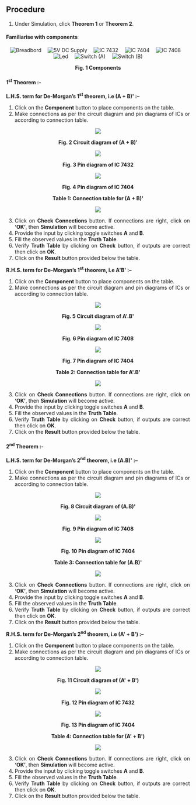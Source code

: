 ## Procedure<br>
<div style="text-align:justify">

1.  Under Simulation, click **Theorem 1** or **Theorem 2**.

#### **Familiarise with components**

<center>
  
![](images/board.png "Breadbord")&emsp; ![](images/supply.png "5V DC Supply")&emsp; ![](images/ic1.png "IC 7432")&emsp; ![](images/ic2.png "IC 7404")&emsp; ![](images/ic3.png "IC 7408")&emsp; ![](images/led.png "Led")&emsp; ![](images/switch.png "Switch (A)")&emsp; ![](images/switch.png "Switch (B)")  

**Fig. 1 Components** </center>

#### 1<sup>st</sup> Theorem :-
  

**L.H.S. term for De-Morgan’s 1<sup>st</sup> theorem, i.e (A + B)' :–**  

1.  Click on the **Component** button to place components on the table.
2.  Make connections as per the circuit diagram and pin diagrams of ICs or according to connection table.

<center>  

![](images/procedure1.jpg)  

**Fig. 2 Circuit diagram of (A + B)'**

![](images/procedure2.jpg)

**Fig. 3 Pin diagram of IC 7432**

![](images/procedure3.jpg)

**Fig. 4 Pin diagram of IC 7404**

**Table 1: Connection table for (A + B)'**

![](images/table1.png)

</center>
  
3.  Click on **Check Connections** button. If connections are right, click on **‘OK’**, then **Simulation** will become active.
4.  Provide the input by clicking toggle switches **A** and **B**.
5.  Fill the observed values in the **Truth Table**.
6.  Verify **Truth Table** by clicking on **Check** button, if outputs are correct then click on **OK**.
7.  Click on the **Result** button provided below the table.
  

**R.H.S. term for De-Morgan’s 1<sup>st</sup> theorem, i.e A'B' :–**  

1.  Click on the **Component** button to place components on the table.
2.  Make connections as per the circuit diagram and pin diagrams of ICs or according to connection table.

<center>  

![](images/procedure4.png)

**Fig. 5 Circuit diagram of A'.B'**

![](images/procedure5.jpg)

**Fig. 6 Pin diagram of IC 7408**

![](images/procedure3.jpg)

**Fig. 7 Pin diagram of IC 7404** 

**Table 2: Connection table for A'.B'**

![](images/table2.png)

</center>
  
3.  Click on **Check Connections** button. If connections are right, click on **‘OK’**, then **Simulation** will become active.
4.  Provide the input by clicking toggle switches **A** and **B**.
5.  Fill the observed values in the **Truth Table**.
6.  Verify **Truth Table** by clicking on **Check** button, if outputs are correct then click on **OK**.
7.  Click on the **Result** button provided below the table.

#### 2<sup>nd</sup> Theorem :-  

**L.H.S. term for De-Morgan’s 2<sup>nd</sup> theorem, i.e (A.B)' :–**  

1.  Click on the **Component** button to place components on the table.
2.  Make connections as per the circuit diagram and pin diagrams of ICs or according to connection table.

<center>  

![](images/procedure6.jpg)

**Fig. 8 Circuit diagram of (A.B)'**

![](images/procedure5.jpg)

**Fig. 9 Pin diagram of IC 7408**

![](images/procedure3.jpg)

**Fig. 10 Pin diagram of IC 7404**

**Table 3: Connection table for (A.B)'**

![](images/table3.png)

</center>
  
3.  Click on **Check Connections** button. If connections are right, click on **‘OK’**, then **Simulation** will become active.
4.  Provide the input by clicking toggle switches **A** and **B**.
5.  Fill the observed values in the **Truth Table**.
6.  Verify **Truth Table** by clicking on **Check** button, if outputs are correct then click on **OK**.
7.  Click on the **Result** button provided below the table.
  

**R.H.S. term for De-Morgan’s 2<sup>nd</sup> theorem, i.e (A' + B') :–**  

1.  Click on the **Component** button to place components on the table.
2.  Make connections as per the circuit diagram and pin diagrams of ICs or according to connection table.

<center>  

![](images/procedure7.jpg)

**Fig. 11 Circuit diagram of (A' + B')**

![](images/procedure2.jpg)

**Fig. 12 Pin diagram of IC 7432**

![](images/procedure3.jpg)

**Fig. 13 Pin diagram of IC 7404**

**Table 4: Connection table for (A' + B')**

![](images/table4.png)

</center>
  
3.  Click on **Check Connections** button. If connections are right, click on **‘OK’**, then **Simulation** will become active.
4.  Provide the input by clicking toggle switches **A** and **B**.
5.  Fill the observed values in the **Truth Table**.
6.  Verify **Truth Table** by clicking on **Check** button, if outputs are correct then click on **OK**.
7.  Click on the **Result** button provided below the table.

</div>